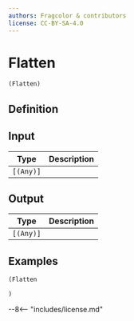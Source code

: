 ```yaml
---
authors: Fragcolor & contributors
license: CC-BY-SA-4.0
---
```



# Flatten

```clojure
(Flatten)
```


## Definition




## Input

| Type | Description |
|------|-------------|
| `[(Any)]` |  |


## Output

| Type | Description |
|------|-------------|
| `[(Any)]` |  |


## Examples

```clojure
(Flatten

)
```


--8<-- "includes/license.md"
